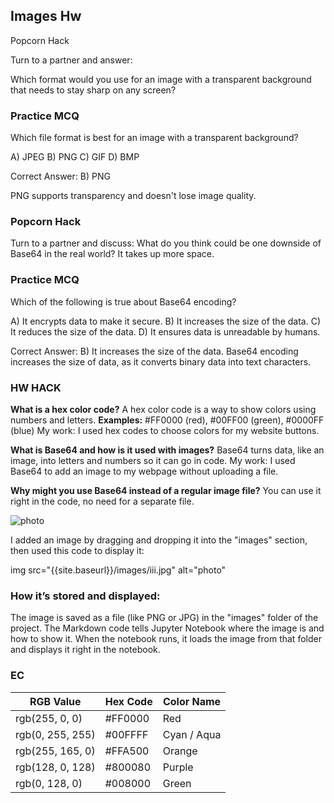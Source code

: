## Images Hw


Popcorn Hack

Turn to a partner and answer:

Which format would you use for an image with a transparent background that needs to stay sharp on any screen?


### Practice MCQ 

Which file format is best for an image with a transparent background?

 A) JPEG
 B) PNG
 C) GIF
 D) BMP


Correct Answer: B) PNG

PNG supports transparency and doesn't lose image quality.



### Popcorn Hack

Turn to a partner and discuss: What do you think could be one downside of Base64 in the real world? It takes up more space.


### Practice MCQ


Which of the following is true about Base64 encoding?

 A) It encrypts data to make it secure.
 B) It increases the size of the data.
 C) It reduces the size of the data.
 D) It ensures data is unreadable by humans.

Correct Answer: B) It increases the size of the data.
Base64 encoding increases the size of data, as it converts binary data into text characters.



### HW HACK


**What is a hex color code?**
A hex color code is a way to show colors using numbers and letters.
**Examples:** #FF0000 (red), #00FF00 (green), #0000FF (blue)
My work: I used hex codes to choose colors for my website buttons.

**What is Base64 and how is it used with images?**
Base64 turns data, like an image, into letters and numbers so it can go in code.
My work: I used Base64 to add an image to my webpage without uploading a file.

**Why might you use Base64 instead of a regular image file?**
You can use it right in the code, no need for a separate file.



<img src="{{site.baseurl}}/images/iii.jpg" alt="photo">



I added an image by dragging and dropping it into the "images" section, then used this code to display it:


img src="{{site.baseurl}}/images/iii.jpg" alt="photo"


### How it’s stored and displayed:


The image is saved as a file (like PNG or JPG) in the "images" folder of the project. The Markdown code tells Jupyter Notebook where the image is and how to show it. When the notebook runs, it loads the image from that folder and displays it right in the notebook.


### EC


| RGB Value         | Hex Code  | Color Name  |
|-------------------|-----------|------------------------|
| rgb(255, 0, 0)    | #FF0000   | Red                    |
| rgb(0, 255, 255)  | #00FFFF   | Cyan / Aqua            |
| rgb(255, 165, 0)  | #FFA500   | Orange                 |
| rgb(128, 0, 128)  | #800080   | Purple                 |
| rgb(0, 128, 0)    | #008000   | Green                  |
